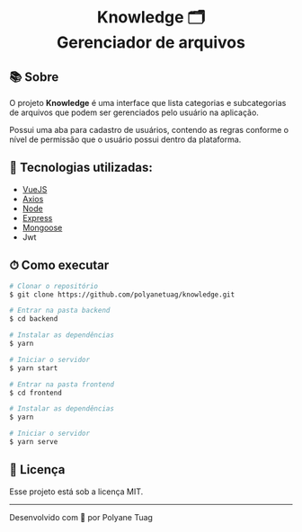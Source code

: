 <h1 align="center">  
  Knowledge 🗂 <br/> Gerenciador de arquivos
</h1>

## 📚 Sobre

O projeto **Knowledge** é uma interface que lista categorias e subcategorias de arquivos que podem ser gerenciados pelo usuário na aplicação. 

Possui uma aba para cadastro de usuários, contendo as regras conforme o nível de permissão que o usuário possui dentro da plataforma.

## 🚀 Tecnologias utilizadas:

- [VueJS](https://vuejs.org/)
- [Axios](https://axios-http.com/ptbr/docs/intro)
- [Node](https://nodejs.org/pt)
- [Express](https://developer.mozilla.org/pt-BR/docs/Learn/Server-side/Express_Nodejs/Introduction)
- [Mongoose](https://mongoosejs.com/docs/)
- Jwt

## ⏱ Como executar

```bash
# Clonar o repositório
$ git clone https://github.com/polyanetuag/knowledge.git

# Entrar na pasta backend
$ cd backend

# Instalar as dependências
$ yarn 

# Iniciar o servidor
$ yarn start

# Entrar na pasta frontend
$ cd frontend

# Instalar as dependências
$ yarn 

# Iniciar o servidor
$ yarn serve


```

## 📝 Licença

Esse projeto está sob a licença MIT.

---
Desenvolvido com 💜 por Polyane Tuag
